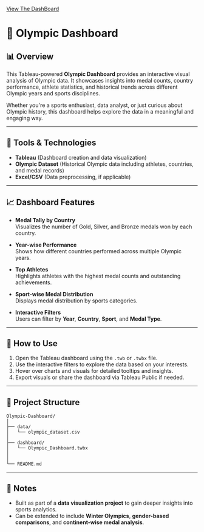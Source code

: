 
[View The DashBoard](https://public.tableau.com/views/olympics1_17335503433520/Summer?:language=en-US&publish=yes&:sid=&:redirect=auth&:display_count=n&:origin=viz_share_link)
# 🏅 Olympic Dashboard

## 📊 Overview

This Tableau-powered **Olympic Dashboard** provides an interactive visual analysis of Olympic data. It showcases insights into medal counts, country performance, athlete statistics, and historical trends across different Olympic years and sports disciplines.

Whether you're a sports enthusiast, data analyst, or just curious about Olympic history, this dashboard helps explore the data in a meaningful and engaging way.

---

## 🔧 Tools & Technologies

- **Tableau** (Dashboard creation and data visualization)
- **Olympic Dataset** (Historical Olympic data including athletes, countries, and medal records)
- **Excel/CSV** (Data preprocessing, if applicable)

---

## 📈 Dashboard Features

- **Medal Tally by Country**  
  Visualizes the number of Gold, Silver, and Bronze medals won by each country.

- **Year-wise Performance**  
  Shows how different countries performed across multiple Olympic years.

- **Top Athletes**  
  Highlights athletes with the highest medal counts and outstanding achievements.

- **Sport-wise Medal Distribution**  
  Displays medal distribution by sports categories.

- **Interactive Filters**  
  Users can filter by **Year**, **Country**, **Sport**, and **Medal Type**.

---

## 🚀 How to Use

1. Open the Tableau dashboard using the `.twb` or `.twbx` file.
2. Use the interactive filters to explore the data based on your interests.
3. Hover over charts and visuals for detailed tooltips and insights.
4. Export visuals or share the dashboard via Tableau Public if needed.

---

## 📁 Project Structure

```
Olympic-Dashboard/
│
├── data/
│   └── olympic_dataset.csv
│
├── dashboard/
│   └── Olympic_Dashboard.twbx
│
│
└── README.md
```

---



## 📌 Notes

- Built as part of a **data visualization project** to gain deeper insights into sports analytics.
- Can be extended to include **Winter Olympics**, **gender-based comparisons**, and **continent-wise medal analysis**.

